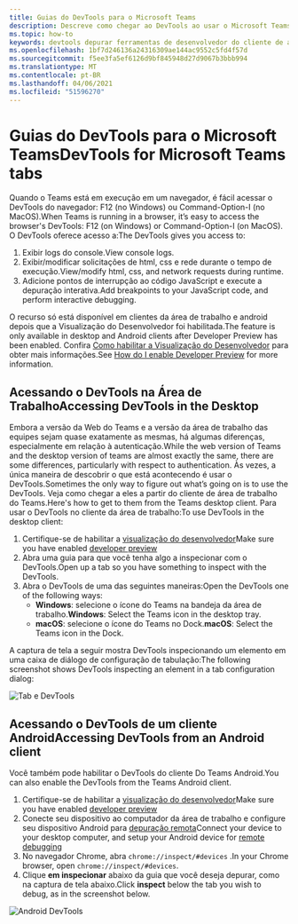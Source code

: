 ```yaml
---
title: Guias do DevTools para o Microsoft Teams
description: Descreve como chegar ao DevTools ao usar o Microsoft Teams Desktop Client
ms.topic: how-to
keywords: devtools depurar ferramentas de desenvolvedor do cliente de área de trabalho do chrome móvel
ms.openlocfilehash: 1bf7d246136a24316309ae144ac9552c5fd4f57d
ms.sourcegitcommit: f5ee3fa5ef6126d9bf845948d27d9067b3bbb994
ms.translationtype: MT
ms.contentlocale: pt-BR
ms.lasthandoff: 04/06/2021
ms.locfileid: "51596270"
---
```

# <a name="devtools-for-microsoft-teams-tabs"></a><span data-ttu-id="bca37-104">Guias do DevTools para o Microsoft Teams</span><span class="sxs-lookup"><span data-stu-id="bca37-104">DevTools for Microsoft Teams tabs</span></span>

<span data-ttu-id="bca37-105">Quando o Teams está em execução em um navegador, é fácil acessar o DevTools do navegador: F12 (no Windows) ou Command-Option-I (no MacOS).</span><span class="sxs-lookup"><span data-stu-id="bca37-105">When Teams is running in a browser, it’s easy to access the browser's DevTools: F12 (on Windows) or Command-Option-I (on MacOS).</span></span> <span data-ttu-id="bca37-106">O DevTools oferece acesso a:</span><span class="sxs-lookup"><span data-stu-id="bca37-106">The DevTools gives you access to:</span></span>

1. <span data-ttu-id="bca37-107">Exibir logs do console.</span><span class="sxs-lookup"><span data-stu-id="bca37-107">View console logs.</span></span>
1. <span data-ttu-id="bca37-108">Exibir/modificar solicitações de html, css e rede durante o tempo de execução.</span><span class="sxs-lookup"><span data-stu-id="bca37-108">View/modify html, css, and network requests during runtime.</span></span>
1. <span data-ttu-id="bca37-109">Adicione pontos de interrupção ao código JavaScript e execute a depuração interativa.</span><span class="sxs-lookup"><span data-stu-id="bca37-109">Add breakpoints to your JavaScript code, and perform interactive debugging.</span></span>

<span data-ttu-id="bca37-110">O recurso só está disponível em clientes da área de trabalho e android depois que a Visualização do Desenvolvedor foi habilitada.</span><span class="sxs-lookup"><span data-stu-id="bca37-110">The feature is only available in desktop and Android clients after Developer Preview has been enabled.</span></span> <span data-ttu-id="bca37-111">Confira [Como habilitar a Visualização do Desenvolvedor](~/resources/dev-preview/developer-preview-intro.md) para obter mais informações.</span><span class="sxs-lookup"><span data-stu-id="bca37-111">See [How do I enable Developer Preview](~/resources/dev-preview/developer-preview-intro.md) for more information.</span></span>

## <a name="accessing-devtools-in-the-desktop"></a><span data-ttu-id="bca37-112">Acessando o DevTools na Área de Trabalho</span><span class="sxs-lookup"><span data-stu-id="bca37-112">Accessing DevTools in the Desktop</span></span>

<span data-ttu-id="bca37-113">Embora a versão da Web do Teams e a versão da área de trabalho das equipes sejam quase exatamente as mesmas, há algumas diferenças, especialmente em relação à autenticação.</span><span class="sxs-lookup"><span data-stu-id="bca37-113">While the web version of Teams and the desktop version of teams are almost exactly the same, there are some differences, particularly with respect to authentication.</span></span> <span data-ttu-id="bca37-114">Às vezes, a única maneira de descobrir o que está acontecendo é usar o DevTools.</span><span class="sxs-lookup"><span data-stu-id="bca37-114">Sometimes the only way to figure out what’s going on is to use the DevTools.</span></span> <span data-ttu-id="bca37-115">Veja como chegar a eles a partir do cliente de área de trabalho do Teams.</span><span class="sxs-lookup"><span data-stu-id="bca37-115">Here's how to get to them from the Teams desktop client.</span></span> <span data-ttu-id="bca37-116">Para usar o DevTools no cliente da área de trabalho:</span><span class="sxs-lookup"><span data-stu-id="bca37-116">To use DevTools in the desktop client:</span></span>

1. <span data-ttu-id="bca37-117">Certifique-se de habilitar a [visualização do desenvolvedor](~/resources/dev-preview/developer-preview-intro.md)</span><span class="sxs-lookup"><span data-stu-id="bca37-117">Make sure you have enabled [developer preview](~/resources/dev-preview/developer-preview-intro.md)</span></span>
1. <span data-ttu-id="bca37-118">Abra uma guia para que você tenha algo a inspecionar com o DevTools.</span><span class="sxs-lookup"><span data-stu-id="bca37-118">Open up a tab so you have something to inspect with the DevTools.</span></span>
1. <span data-ttu-id="bca37-119">Abra o DevTools de uma das seguintes maneiras:</span><span class="sxs-lookup"><span data-stu-id="bca37-119">Open the DevTools one of the following ways:</span></span>
    * <span data-ttu-id="bca37-120">**Windows**: selecione o ícone do Teams na bandeja da área de trabalho.</span><span class="sxs-lookup"><span data-stu-id="bca37-120">**Windows**: Select the Teams icon in the desktop tray.</span></span>
    * <span data-ttu-id="bca37-121">**macOS**: selecione o ícone do Teams no Dock.</span><span class="sxs-lookup"><span data-stu-id="bca37-121">**macOS**: Select the Teams icon in the Dock.</span></span>

<span data-ttu-id="bca37-122">A captura de tela a seguir mostra DevTools inspecionando um elemento em uma caixa de diálogo de configuração de tabulação:</span><span class="sxs-lookup"><span data-stu-id="bca37-122">The following screenshot shows DevTools inspecting an element in a tab configuration dialog:</span></span>

![Tab e DevTools](~/assets/images/dev-preview/tab-and-devtools.png)

## <a name="accessing-devtools-from-an-android-client"></a><span data-ttu-id="bca37-124">Acessando o DevTools de um cliente Android</span><span class="sxs-lookup"><span data-stu-id="bca37-124">Accessing DevTools from an Android client</span></span>

<span data-ttu-id="bca37-125">Você também pode habilitar o DevTools do cliente Do Teams Android.</span><span class="sxs-lookup"><span data-stu-id="bca37-125">You can also enable the DevTools from the Teams Android client.</span></span>

1. <span data-ttu-id="bca37-126">Certifique-se de habilitar a [visualização do desenvolvedor](~/resources/dev-preview/developer-preview-intro.md)</span><span class="sxs-lookup"><span data-stu-id="bca37-126">Make sure you have enabled [developer preview](~/resources/dev-preview/developer-preview-intro.md)</span></span>
1. <span data-ttu-id="bca37-127">Conecte seu dispositivo ao computador da área de trabalho e configure seu dispositivo Android para [depuração remota](https://developers.google.com/web/tools/chrome-devtools/remote-debugging/)</span><span class="sxs-lookup"><span data-stu-id="bca37-127">Connect your device to your desktop computer, and setup your Android device for [remote debugging](https://developers.google.com/web/tools/chrome-devtools/remote-debugging/)</span></span>
1. <span data-ttu-id="bca37-128">No navegador Chrome, abra `chrome://inspect/#devices` .</span><span class="sxs-lookup"><span data-stu-id="bca37-128">In your Chrome browser, open `chrome://inspect/#devices`.</span></span>
1. <span data-ttu-id="bca37-129">Clique **em inspecionar** abaixo da guia que você deseja depurar, como na captura de tela abaixo.</span><span class="sxs-lookup"><span data-stu-id="bca37-129">Click **inspect** below the tab you wish to debug, as in the screenshot below.</span></span>

![Android DevTools](~/assets/images/android-devtools.png)
